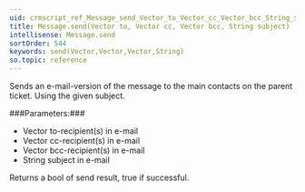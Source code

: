 ```yaml
---
uid: crmscript_ref_Message_send_Vector_to_Vector_cc_Vector_bcc_String_subject
title: Message.send(Vector to, Vector cc, Vector bcc, String subject)
intellisense: Message.send
sortOrder: 544
keywords: send(Vector,Vector,Vector,String)
so.topic: reference
---
```


Sends an e-mail-version of the message to the main contacts on the parent ticket.
Using the given subject.



###Parameters:###


 - Vector to-recipient(s) in e-mail
 - Vector cc-recipient(s) in e-mail
 - Vector bcc-recipient(s) in e-mail
 - String subject in e-mail


Returns a bool of send result, true if successful.


